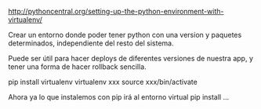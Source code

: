 http://pythoncentral.org/setting-up-the-python-environment-with-virtualenv/

Crear un entorno donde poder tener python con una version y paquetes determinados, independiente del resto del sistema.

Puede ser útil para hacer deploys de diferentes versiones de nuestra app, y tener una forma de hacer rollback sencilla.



pip install virtualenv
virtualenv xxx
source xxx/bin/activate

Ahora ya lo que instalemos con pip irá al entorno virtual
pip install ...
